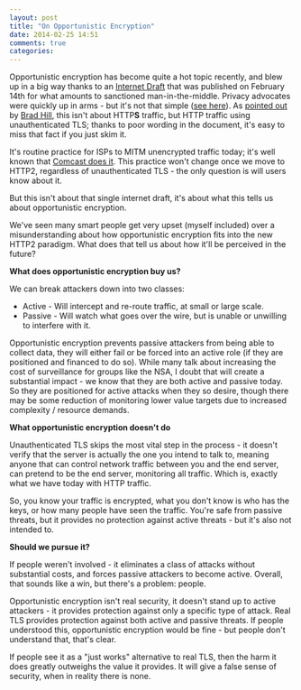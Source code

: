 ```yaml
---
layout: post
title: "On Opportunistic Encryption"
date: 2014-02-25 14:51
comments: true
categories: 
---
```


Opportunistic encryption has become quite a hot topic recently, and blew up in a big way thanks to an [Internet Draft](https://en.wikipedia.org/wiki/Internet_Draft) that was published on February 14th for what amounts to sanctioned man-in-the-middle. Privacy advocates were quickly up in arms - but it's not that simple ([see here](http://tools.ietf.org/html/draft-loreto-httpbis-trusted-proxy20-01)). As [pointed out](http://hillbrad.typepad.com/blog/2014/02/trusted-proxies-and-privacy-wolves.html) by [Brad Hill](https://twitter.com/hillbrad), this isn't about HTTP**S** traffic, but HTTP traffic using unauthenticated TLS; thanks to poor wording in the document, it's easy to miss that fact if you just skim it.

It's routine practice for ISPs to MITM unencrypted traffic today; it's well known that [Comcast does it](https://blog.ryankearney.com/2013/01/comcast-caught-intercepting-and-altering-your-web-traffic/). This practice won't change once we move to HTTP2, regardless of unauthenticated TLS - the only question is will users know about it.

But this isn't about that single internet draft, it's about what this tells us about opportunistic encryption.

We've seen many smart people get very upset (myself included) over a misunderstanding about how opportunistic encryption fits into the new HTTP2 paradigm. What does that tell us about how it'll be perceived in the future?

**What does opportunistic encryption buy us?**

We can break attackers down into two classes:

* Active - Will intercept and re-route traffic, at small or large scale.
* Passive - Will watch what goes over the wire, but is unable or unwilling to interfere with it.

Opportunistic encryption prevents passive attackers from being able to collect data, they will either fail or be forced into an active role (if they are positioned and financed to do so). While many talk about increasing the cost of surveillance for groups like the NSA, I doubt that will create a substantial impact - we know that they are both active and passive today. So they are positioned for active attacks when they so desire, though there may be some reduction of monitoring lower value targets due to increased complexity / resource demands.

**What opportunistic encryption doesn't do**

Unauthenticated TLS skips the most vital step in the process - it doesn't verify that the server is actually the one you intend to talk to, meaning anyone that can control network traffic between you and the end server, can pretend to be the end server, monitoring all traffic. Which is, exactly what we have today with HTTP traffic.

So, you know your traffic is encrypted, what you don't know is who has the keys, or how many people have seen the traffic. You're safe from passive threats, but it provides no protection against active threats - but it's also not intended to.

**Should we pursue it?**

If people weren't involved - it eliminates a class of attacks without substantial costs, and forces passive attackers to become active. Overall, that sounds like a win, but there's a problem: people.

Opportunistic encryption isn't real security, it doesn't stand up to active attackers - it provides protection against only a specific type of attack. Real TLS provides protection against both active and passive threats. If people understood this, opportunistic encryption would be fine - but people don't understand that, that's clear.

If people see it as a "just works" alternative to real TLS, then the harm it does greatly outweighs the value it provides. It will give a false sense of security, when in reality there is none. 
